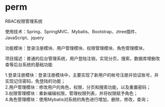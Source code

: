 # perm
RBAC权限管理系统

使用技术：Spring、SpringMVC、Mybatis、Bootstrap、ztree插件、JavaScript、jquery  

功能模块：登录注册模块、用户管理模块、权限管理模块、角色管理模块，  

项目描述：普通的后台管理系统，用户登陆注销，实现分页，搜索，数据库增删改查等后台系统的基础功能  

1.登录注册模块：登录注册模块中，主要实现了新用户的帐号注册并验证账号，并实现记住密码，免登陆的功能；   
2.用户管理模块：修改用户的角色，权限，分页和搜索功能，以及重置密码；   
3.权限管理模块：重新编辑权限，管理权限列表，并将权限赋予角色；  
4.角色管理模块：使用Mybatis对系统的角色进行增加，删除，修改，查询；  
